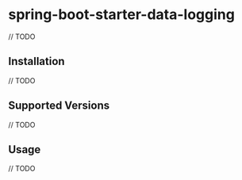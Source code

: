 # spring-boot-starter-data-logging

// TODO

## Installation

// TODO

## Supported Versions


// TODO

## Usage

// TODO
